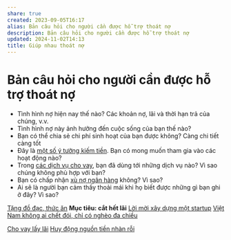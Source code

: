 ```yaml
---
share: true
created: 2023-09-05T16:17
alias: Bản câu hỏi cho người cần được hỗ trợ thoát nợ
description: Bản câu hỏi cho người cần được hỗ trợ thoát nợ
updated: 2024-11-02T14:13
title: Giúp nhau thoát nợ
---
```

# Bản câu hỏi cho người cần được hỗ trợ thoát nợ
- Tình hình nợ hiện nay thế nào? Các khoản nợ, lãi và thời hạn trả của chúng, v.v.
- Tình hình nợ này ảnh hưởng đến cuộc sống của bạn thế nào?
- Bạn có thể chia sẻ chi phí sinh hoạt của bạn được không? Càng chi tiết càng tốt
- Đây là [một số ý tưởng kiếm tiền](../../%F0%9F%93%9CT%C3%A0i%20nguy%C3%AAn/%C3%9D%20t%C6%B0%E1%BB%9Fng%20ki%E1%BA%BFm%20ti%E1%BB%81n/3%20%C3%9D%20t%C6%B0%E1%BB%9Fng/index.md). Bạn có mong muốn tham gia vào các hoạt động nào?
- Trong [các dịch vụ cho vay](../../%F0%9F%93%9CT%C3%A0i%20nguy%C3%AAn/C%C3%A1c%20d%E1%BB%8Bch%20v%E1%BB%A5%20cho%20vay/index.md), bạn đã dùng tới những dịch vụ nào? Vì sao chúng không phù hợp với bạn?
- Bạn có chấp nhận [xù nợ ngân hàng](./X%C3%B9%20n%E1%BB%A3%20ng%C3%A2n%20h%C3%A0ng.md) không? Vì sao?
- Ai sẽ là người bạn cảm thấy thoải mái khi họ biết được những gì bạn ghi ở đây? Vì sao?

[Tặng đồ đạc, thức ăn](../../%F0%9F%93%9CT%C3%A0i%20nguy%C3%AAn/Qu%C3%A0%20t%E1%BA%B7ng/T%E1%BA%B7ng%20%C4%91%E1%BB%93%20%C4%91%E1%BA%A1c,%20th%E1%BB%A9c%20%C4%83n.md)
**Mục tiêu: cắt hết lãi**
[Lời mời xây dựng một startup](../Tr%E1%BA%A5n%20K%E1%BB%B3/C%C5%A9/4%20Th%C3%A0nh%20ph%E1%BA%A9m/Truy%E1%BB%81n%20th%C3%B4ng/L%E1%BB%9Di%20m%E1%BB%9Di%20x%C3%A2y%20d%E1%BB%B1ng%20m%E1%BB%99t%20startup.md)
[Việt Nam không ai chết đói, chỉ có nghèo đa chiều](../../%E2%9A%A1Hi%E1%BB%83u%20bi%E1%BA%BFt%20s%C3%A2u/Ph%C3%A1t%20tri%E1%BB%83n%20b%E1%BB%81n%20v%E1%BB%AFng/H%E1%BB%97%20tr%E1%BB%A3%20ng%C6%B0%E1%BB%9Di%20y%E1%BA%BFu%20th%E1%BA%BF/Ng%C6%B0%E1%BB%9Di%20ngh%C3%A8o/Vi%E1%BB%87t%20Nam%20kh%C3%B4ng%20ai%20ch%E1%BA%BFt%20%C4%91%C3%B3i,%20ch%E1%BB%89%20c%C3%B3%20ngh%C3%A8o%20%C4%91a%20chi%E1%BB%81u.md)

[Cho vay lấy lãi](../../%F0%9F%93%9CT%C3%A0i%20nguy%C3%AAn/%C3%9D%20t%C6%B0%E1%BB%9Fng%20ki%E1%BA%BFm%20ti%E1%BB%81n/3%20%C3%9D%20t%C6%B0%E1%BB%9Fng/T%E1%BB%B1%20kinh%20doanh,%20%C4%91%E1%BA%A7u%20t%C6%B0/Cho%20vay%20l%E1%BA%A5y%20l%C3%A3i.md)
[Huy động nguồn tiền nhàn rỗi](./C%C3%B4ng%20vi%E1%BB%87c/Huy%20%C4%91%E1%BB%99ng%20ngu%E1%BB%93n%20ti%E1%BB%81n%20nh%C3%A0n%20r%E1%BB%97i.md)